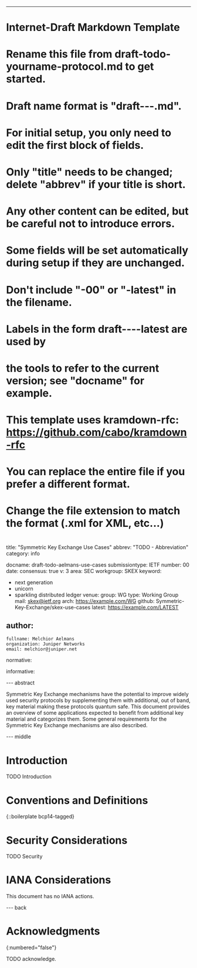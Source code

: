 ---
###
# Internet-Draft Markdown Template
#
# Rename this file from draft-todo-yourname-protocol.md to get started.
# Draft name format is "draft-<yourname>-<workgroup>-<name>.md".
#
# For initial setup, you only need to edit the first block of fields.
# Only "title" needs to be changed; delete "abbrev" if your title is short.
# Any other content can be edited, but be careful not to introduce errors.
# Some fields will be set automatically during setup if they are unchanged.
#
# Don't include "-00" or "-latest" in the filename.
# Labels in the form draft-<yourname>-<workgroup>-<name>-latest are used by
# the tools to refer to the current version; see "docname" for example.
#
# This template uses kramdown-rfc: https://github.com/cabo/kramdown-rfc
# You can replace the entire file if you prefer a different format.
# Change the file extension to match the format (.xml for XML, etc...)
#
###
title: "Symmetric Key Exchange Use Cases"
abbrev: "TODO - Abbreviation"
category: info

docname: draft-todo-aelmans-use-cases
submissiontype: IETF
number: 00
date:
consensus: true
v: 3
area: SEC
workgroup: SKEX
keyword:
 - next generation
 - unicorn
 - sparkling distributed ledger
venue:
  group: WG
  type: Working Group
  mail: skex@ietf.org
  arch: https://example.com/WG
  github: Symmetric-Key-Exchange/skex-use-cases
  latest: https://example.com/LATEST

author:
 -
    fullname: Melchior Aelmans
    organization: Juniper Networks
    email: melchior@juniper.net

normative:

informative:


--- abstract

Symmetric Key Exchange mechanisms have the potential to improve widely used security protocols by supplementing them with additional, out of band, key material making these protocols quantum safe. This document provides an overview of some applications expected to benefit from additional key material and categorizes them. Some general requirements for the Symmetric Key Exchange mechanisms are also described.


--- middle

# Introduction

TODO Introduction


# Conventions and Definitions

{::boilerplate bcp14-tagged}


# Security Considerations

TODO Security


# IANA Considerations

This document has no IANA actions.


--- back

# Acknowledgments
{:numbered="false"}

TODO acknowledge.
